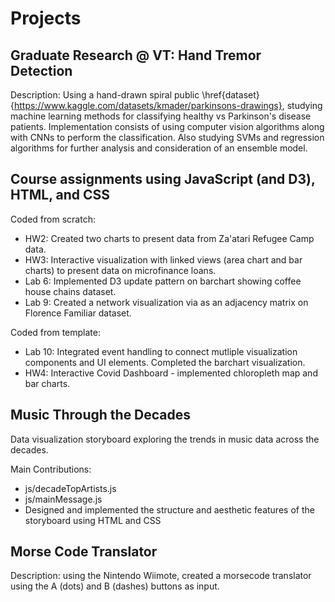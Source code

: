 # Projects

## Graduate Research @ VT: Hand Tremor Detection
Description: Using a hand-drawn spiral public \href{dataset}{https://www.kaggle.com/datasets/kmader/parkinsons-drawings}, studying machine learning methods for classifying healthy vs Parkinson's disease patients. Implementation consists of using computer vision algorithms along with CNNs to perform the classification. Also studying SVMs and regression algorithms for further analysis and consideration of an ensemble model. 

## Course assignments using JavaScript (and D3), HTML, and CSS

Coded from scratch:
 - HW2: Created two charts to present data from Za'atari Refugee Camp data.
 - HW3: Interactive visualization with linked views (area chart and bar charts) to present data on microfinance loans.
 - Lab 6: Implemented D3 update pattern on barchart showing coffee house chains dataset.
 - Lab 9: Created a network visualization via as an adjacency matrix on Florence Familiar dataset.

Coded from template:
 - Lab 10: Integrated event handling to connect mutliple visualization components and UI elements. Completed the barchart visualization.
 - HW4: Interactive Covid Dashboard - implemented chloropleth map and bar charts.

## Music Through the Decades
Data visualization storyboard exploring the trends in music data across the decades.

Main Contributions:
- js/decadeTopArtists.js
- js/mainMessage.js
- Designed and implemented the structure and aesthetic features of the storyboard using HTML and CSS


## Morse Code Translator
Description: using the Nintendo Wiimote, created a morsecode translator using the A (dots) and B (dashes) buttons as input. 

